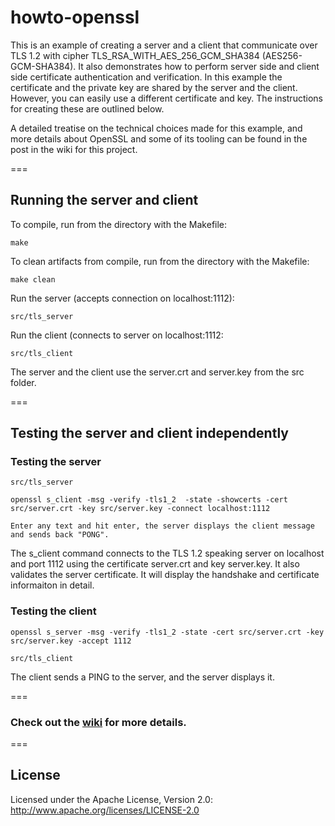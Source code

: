 howto-openssl
=============

This is an example of creating a server and a client that communicate over TLS 1.2 with cipher TLS_RSA_WITH_AES_256_GCM_SHA384 (AES256-GCM-SHA384). It also demonstrates how to perform server side and client side certificate authentication and verification. In this example the certificate and the private key are shared by the server and the client. However, you can easily use a different certificate and key. The instructions for creating these are outlined below.

A detailed treatise on the technical choices made for this example, and more details about OpenSSL and some of its tooling can be found in the post in the wiki for this project.

===

## Running the server and client

To compile, run from the directory with the Makefile:

	make

To clean artifacts from compile, run from the directory with the Makefile:

	make clean

Run the server (accepts connection on localhost:1112):

	src/tls_server

Run the client (connects to server on localhost:1112:

	src/tls_client

The server and the client use the server.crt and server.key from the src folder.

===
## Testing the server and client independently
### Testing the server
	src/tls_server

	openssl s_client -msg -verify -tls1_2  -state -showcerts -cert src/server.crt -key src/server.key -connect localhost:1112

	Enter any text and hit enter, the server displays the client message and sends back "PONG".

The s_client command connects to the TLS 1.2 speaking server on localhost and port 1112 using the certificate server.crt and key server.key. It also validates the server certificate. It will display the handshake and certificate informaiton in detail.

### Testing the client
	openssl s_server -msg -verify -tls1_2 -state -cert src/server.crt -key src/server.key -accept 1112

	src/tls_client

The client sends a PING to the server, and the server displays it.

===

### Check out the [wiki](https://github.com/mdaxini/howto-openssl/wiki) for more details.

===

## License

Licensed under the Apache License, Version 2.0: http://www.apache.org/licenses/LICENSE-2.0

